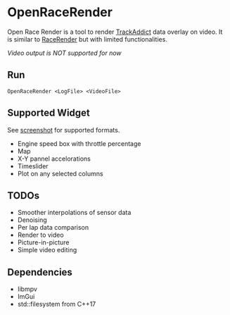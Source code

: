 # OpenRaceRender

Open Race Render is a tool to render [TrackAddict](http://racerender.com/TrackAddict/Features.html) data overlay on video. 
It is similar to [RaceRender](http://racerender.com/RR3/Features.html) but with limited functionalities.

*Video output is NOT supported for now*

## Run

```
OpenRaceRender <LogFile> <VideoFile>
```

## Supported Widget

See [screenshot](https://github.com/v3c70r/OpenRaceRender/raw/master/screen.png) for supported formats.

* Engine speed box with throttle percentage
* Map
* X-Y pannel accelorations
* Timeslider
* Plot on any selected columns

## TODOs

* Smoother interpolations of sensor data
* Denoising
* Per lap data comparison
* Render to video
* Picture-in-picture
* Simple video editing

## Dependencies

* libmpv
* ImGui
* std::filesystem from C++17


